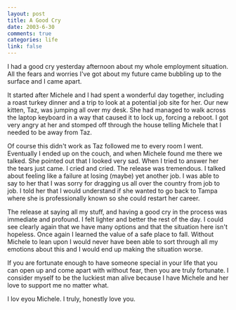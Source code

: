 ```yaml
--- 
layout: post
title: A Good Cry
date: 2003-6-30
comments: true
categories: life
link: false
---
```

I had a good cry yesterday afternoon about my whole employment situation. All the fears and worries I've got about my future came bubbling up to the surface and I came apart.

It started after Michele and I had spent a wonderful day together, including a roast turkey dinner and a trip to look at a potential job site for her. Our new kitten, Taz, was jumping all over my desk. She had managed to walk across the laptop keyboard in a way that caused it to lock up, forcing a reboot. I got very angry at her and stomped off through the house telling Michele that I needed to be away from Taz.

Of course this didn't work as Taz followed me to every room I went. Eventually I ended up on the couch, and when Michele found me there we talked. She pointed out that I looked very sad. When I tried to answer her the tears just came. I cried and cried. The release was tremendous. I talked about feeling like a failure at losing (maybe) yet another job. I was able to say to her that I was sorry for dragging us all over the country from job to job. I told her that I would understand if she wanted to go back to Tampa where she is professionally known so she could restart her career.

The release at saying all my stuff, and having a good cry in the process was immediate and profound. I felt lighter and better the rest of the day. I could see clearly again that we have many options and that the situation here isn't hopeless. Once again I learned the value of a safe place to fall. Without Michele to lean upon I would never have been able to sort through all my emotions about this and I would end up making the situation worse.

If you are fortunate enough to have someone special in your life that you can open up and come apart with without fear, then you are truly fortunate. I consider myself to be the luckiest man alive because I have Michele and her love to support me no matter what.

I lov eyou Michele. I truly, honestly love you.
